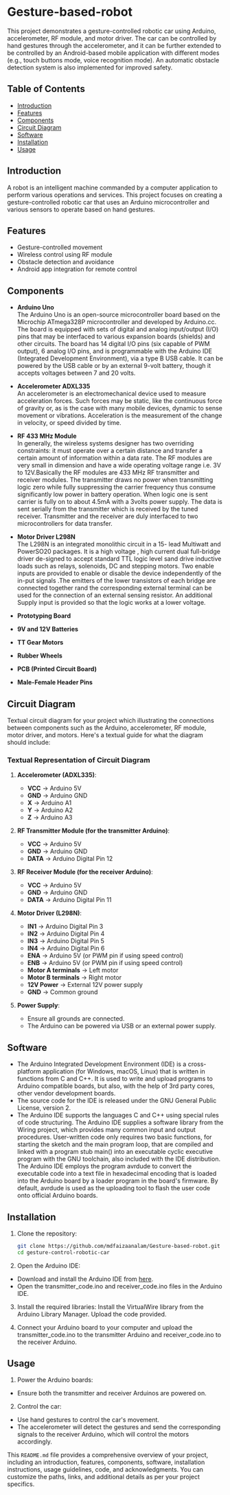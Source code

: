 # Gesture-based-robot

This project demonstrates a gesture-controlled robotic car using Arduino, accelerometer, RF module, and motor driver. The car can be controlled by hand gestures through the accelerometer, and it can be further extended to be controlled by an Android-based mobile application with different modes (e.g., touch buttons mode, voice recognition mode). An automatic obstacle detection system is also implemented for improved safety.

## Table of Contents

- [Introduction](#introduction)
- [Features](#features)
- [Components](#components)
- [Circuit Diagram](#circuit-diagram)
- [Software](#software)
- [Installation](#installation)
- [Usage](#usage)

## Introduction

A robot is an intelligent machine commanded by a computer application to perform various operations and services. This project focuses on creating a gesture-controlled robotic car that uses an Arduino microcontroller and various sensors to operate based on hand gestures.

## Features

- Gesture-controlled movement
- Wireless control using RF module
- Obstacle detection and avoidance
- Android app integration for remote control

## Components

- **Arduino Uno**<br>
The Arduino Uno is an open-source microcontroller board based on the Microchip ATmega328P microcontroller and developed by Arduino.cc. The board is equipped with sets of digital and analog input/output (I/O) pins that may be interfaced to various expansion boards (shields) and other circuits. The board has 14 digital I/O pins (six capable of PWM output), 6 analog I/O pins, and is programmable with the Arduino IDE (Integrated Development Environment), via a type B USB cable. It can be powered by the USB cable or by an external 9-volt battery, though it accepts voltages between 7 and 20 volts.

- **Accelerometer ADXL335**<br>
An accelerometer is an electromechanical device used to measure acceleration forces. Such forces may be static, like the continuous force of gravity or, as is the case with many mobile devices, dynamic to sense movement or vibrations. Acceleration is the measurement of the change in velocity, or speed divided by time. 

- **RF 433 MHz Module**<br>
In generally, the wireless systems designer has two overriding constraints: it must operate over a certain distance and transfer a certain amount of information within a data rate. The RF modules are very small in dimension and have a wide operating voltage range i.e. 3V to 12V.Basically the RF modules are 433 MHz RF transmitter and receiver modules. The transmitter draws no power when transmitting logic zero while fully suppressing the carrier frequency thus consume significantly low power in battery operation. When logic one is sent carrier is fully on to about 4.5mA with a 3volts power supply. The data is sent serially from the transmitter which is received by the tuned receiver. Transmitter and the receiver are duly interfaced to two microcontrollers for data transfer. 

- **Motor Driver L298N**<br>
The L298N is an integrated monolithic circuit in a 15- lead Multiwatt and PowerSO20 packages. It is a high voltage , high current dual full-bridge driver de-signed to accept standard TTL logic level sand drive inductive loads such as relays, solenoids, DC and stepping motors. Two enable inputs are provided to enable or disable the device independently of the in-put signals .The emitters of the lower transistors of each bridge are connected together rand the corresponding external terminal can be used for the connection of an external sensing resistor. An additional Supply input is provided so that the logic works at a lower voltage. 

- **Prototyping Board**
- **9V and 12V Batteries**
- **TT Gear Motors**
- **Rubber Wheels**
- **PCB (Printed Circuit Board)**
- **Male-Female Header Pins**

## Circuit Diagram

Textual circuit diagram for your project which illustrating the connections between components such as the Arduino, accelerometer, RF module, motor driver, and motors. Here's a textual guide for what the diagram should include:

### Textual Representation of Circuit Diagram

1. **Accelerometer (ADXL335)**:
   - **VCC** → Arduino 5V
   - **GND** → Arduino GND
   - **X** → Arduino A1
   - **Y** → Arduino A2
   - **Z** → Arduino A3

2. **RF Transmitter Module (for the transmitter Arduino)**:
   - **VCC** → Arduino 5V
   - **GND** → Arduino GND
   - **DATA** → Arduino Digital Pin 12

3. **RF Receiver Module (for the receiver Arduino)**:
   - **VCC** → Arduino 5V
   - **GND** → Arduino GND
   - **DATA** → Arduino Digital Pin 11

4. **Motor Driver (L298N)**:
   - **IN1** → Arduino Digital Pin 3
   - **IN2** → Arduino Digital Pin 4
   - **IN3** → Arduino Digital Pin 5
   - **IN4** → Arduino Digital Pin 6
   - **ENA** → Arduino 5V (or PWM pin if using speed control)
   - **ENB** → Arduino 5V (or PWM pin if using speed control)
   - **Motor A terminals** → Left motor
   - **Motor B terminals** → Right motor
   - **12V Power** → External 12V power supply
   - **GND** → Common ground

5. **Power Supply**:
   - Ensure all grounds are connected.
   - The Arduino can be powered via USB or an external power supply.

## Software

- The Arduino Integrated Development Environment (IDE) is a cross-platform application (for Windows, macOS, Linux) that is written in functions from C and C++. It is used to write and upload programs to Arduino compatible boards, but also, with the help of 3rd party cores, other vendor development boards.  
- The source code for the IDE is released under the GNU General Public License, version 2. 
- The Arduino IDE supports the languages C and C++ using special rules of code structuring. The Arduino IDE supplies a software library from the Wiring project, which provides many common input and output procedures. User-written code only requires two basic functions, for starting the sketch and the main program loop, that are compiled and linked with a program stub main() into an executable cyclic executive program with the GNU toolchain, also included with the IDE distribution. The Arduino IDE employs the program avrdude to convert the executable code into a text file in hexadecimal encoding that is loaded into the Arduino board by a loader program in the board's firmware. By default, avrdude is used as the uploading tool to flash the user code onto official Arduino boards. 


## Installation

1. Clone the repository:
   ```sh
   git clone https://github.com/mdfaizaanalam/Gesture-based-robot.git
   cd gesture-control-robotic-car

2. Open the Arduino IDE:
- Download and install the Arduino IDE from [here](https://www.arduino.cc/en/software).
- Open the transmitter_code.ino and receiver_code.ino files in the Arduino IDE.

3. Install the required libraries:
Install the VirtualWire library from the Arduino Library Manager.
Upload the code provided.

4. Connect your Arduino board to your computer and upload the transmitter_code.ino to the transmitter Arduino and receiver_code.ino to the receiver Arduino.


## Usage
1. Power the Arduino boards:
- Ensure both the transmitter and receiver Arduinos are powered on.
2. Control the car:
- Use hand gestures to control the car's movement. 
- The accelerometer will detect the gestures and send the corresponding signals to the receiver Arduino, which will control the motors accordingly.




This `README.md` file provides a comprehensive overview of your project, including an introduction, features, components, software, installation instructions, usage guidelines, code, and acknowledgments. You can customize the paths, links, and additional details as per your project specifics.
